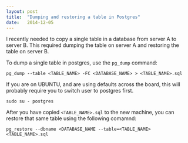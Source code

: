 ```yaml
---
layout: post
title:  "Dumping and restoring a table in Postgres"
date:   2014-12-05
---
```


I recently needed to copy a single table in a database from server A to server B. This required dumping the table on server A and restoring the table on server B.

To dump a single table in postgres, use the `pg_dump` command:

```
pg_dump --table <TABLE_NAME> -FC <DATABASE_NAME> > <TABLE_NAME>.sql
```

If you are on UBUNTU, and are using defaults across the board, this will probably require you
to switch user to postgres first.

```
sudo su - postgres
```

After you have copied `<TABLE_NAME>.sql` to the new machine, you can restore that same table using the following comamnd:

```
pg_restore --dbname <DATABASE_NAME --table=<TABLE_NAME> <TABLE_NAME>.sql
```
